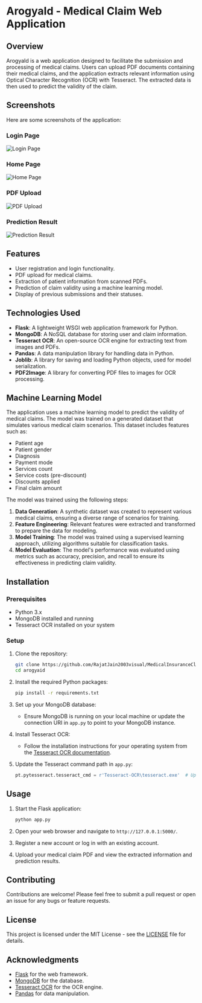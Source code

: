 # ArogyaId - Medical Claim Web Application

## Overview
ArogyaId is a web application designed to facilitate the submission and processing of medical claims. Users can upload PDF documents containing their medical claims, and the application extracts relevant information using Optical Character Recognition (OCR) with Tesseract. The extracted data is then used to predict the validity of the claim.

## Screenshots
Here are some screenshots of the application:

### Login Page
![Login Page](static/Assets/screenshots/ss1.png)  

### Home Page
![Home Page](static/Assets/screenshots/ss2.png)  

### PDF Upload
![PDF Upload](static/Assets/screenshots/ss3.png) 

### Prediction Result
![Prediction Result](static/Assets/screenshots/ss4.png)

## Features
- User registration and login functionality.
- PDF upload for medical claims.
- Extraction of patient information from scanned PDFs.
- Prediction of claim validity using a machine learning model.
- Display of previous submissions and their statuses.

## Technologies Used
- **Flask**: A lightweight WSGI web application framework for Python.
- **MongoDB**: A NoSQL database for storing user and claim information.
- **Tesseract OCR**: An open-source OCR engine for extracting text from images and PDFs.
- **Pandas**: A data manipulation library for handling data in Python.
- **Joblib**: A library for saving and loading Python objects, used for model serialization.
- **PDF2Image**: A library for converting PDF files to images for OCR processing.

## Machine Learning Model
The application uses a machine learning model to predict the validity of medical claims. The model was trained on a generated dataset that simulates various medical claim scenarios. This dataset includes features such as:
- Patient age
- Patient gender
- Diagnosis
- Payment mode
- Services count
- Service costs (pre-discount)
- Discounts applied
- Final claim amount

The model was trained using the following steps:
1. **Data Generation**: A synthetic dataset was created to represent various medical claims, ensuring a diverse range of scenarios for training.
2. **Feature Engineering**: Relevant features were extracted and transformed to prepare the data for modeling.
3. **Model Training**: The model was trained using a supervised learning approach, utilizing algorithms suitable for classification tasks.
4. **Model Evaluation**: The model's performance was evaluated using metrics such as accuracy, precision, and recall to ensure its effectiveness in predicting claim validity.

## Installation

### Prerequisites
- Python 3.x
- MongoDB installed and running
- Tesseract OCR installed on your system

### Setup
1. Clone the repository:
   ```bash
   git clone https://github.com/RajatJain2003visual/MedicalInsuranceClaim.git
   cd arogyaid
   ```

2. Install the required Python packages:
   ```bash
   pip install -r requirements.txt
   ```

3. Set up your MongoDB database:
   - Ensure MongoDB is running on your local machine or update the connection URI in `app.py` to point to your MongoDB instance.

4. Install Tesseract OCR:
   - Follow the installation instructions for your operating system from the [Tesseract OCR documentation](https://tesseract-ocr.github.io/tessdoc/Installation.html).

5. Update the Tesseract command path in `app.py`:
   ```python
   pt.pytesseract.tesseract_cmd = r'Tesseract-OCR\tesseract.exe'  # Update this path as necessary
   ```

## Usage
1. Start the Flask application:
   ```bash
   python app.py
   ```

2. Open your web browser and navigate to `http://127.0.0.1:5000/`.

3. Register a new account or log in with an existing account.

4. Upload your medical claim PDF and view the extracted information and prediction results.

## Contributing
Contributions are welcome! Please feel free to submit a pull request or open an issue for any bugs or feature requests.

## License
This project is licensed under the MIT License - see the [LICENSE](LICENSE) file for details.

## Acknowledgments
- [Flask](https://flask.palletsprojects.com/) for the web framework.
- [MongoDB](https://www.mongodb.com/) for the database.
- [Tesseract OCR](https://github.com/tesseract-ocr/tesseract) for the OCR engine.
- [Pandas](https://pandas.pydata.org/) for data manipulation.
